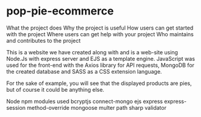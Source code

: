 # pop-pie-ecommerce

What the project does
Why the project is useful
How users can get started with the project
Where users can get help with your project
Who maintains and contributes to the project

This is a website we have created along with  and is a web-site using Node.Js with express server and EJS as a template engine. JavaScript was used for the front-end with the Axios library for API requests, MongoDB for the created database and SASS as a CSS extension language.

For the sake of example, you will see that the displayed products are pies, but of course it could be anything else.

Node npm modules used 
bcryptjs
connect-mongo
ejs
express
express-session
method-override
mongoose
multer
path
sharp
validator


